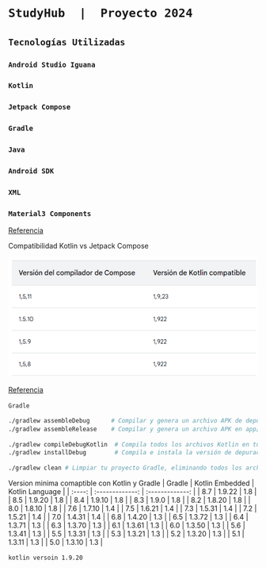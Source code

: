 # `StudyHub  |  Proyecto 2024`

## `Tecnologías Utilizadas`

### `Android Studio Iguana`

### `Kotlin`



### `Jetpack Compose`

### `Gradle`

### `Java`

### `Android SDK`

### `XML`

### `Material3 Components`

[Referencia](https://developer.android.com/develop/ui/compose/components?hl=es-419)

Compatibilidad Kotlin vs Jetpack Compose

![1711830722417](image/README/1711830722417.png)

[Referencia](https://developer.android.com/jetpack/androidx/releases/compose-kotlin?hl=es-419)

`Gradle`

```sh
./gradlew assembleDebug      # Compilar y genera un archivo APK de depuración en app/build/outputs/apk/debug
./gradlew assembleRelease    # Compilar y genera un archivo APK en app/build/outputs/apk/release
```

```sh
./gradlew compileDebugKotlin  # Compila todos los archivos Kotlin en tu módulo para la variante de depuración
./gradlew installDebug        # Compila e instala la versión de depuración de tu aplicación en el dispositivo conectado
```

```sh
./gradlew clean # Limpiar tu proyecto Gradle, eliminando todos los archivos del directorio build
```




Version minima comaptible con Kotlin y Gradle
| Gradle | Kotlin Embedded | Kotlin Language |
| :----: | :-------------: | :-------------: |
|   8.7  |      1.9.22     |       1.8       |
|   8.5  |      1.9.20     |       1.8       |
|   8.4  |      1.9.10     |       1.8       |
|   8.3  |      1.9.0      |       1.8       |
|   8.2  |      1.8.20     |       1.8       |
|   8.0  |      1.8.10     |       1.8       |
|   7.6  |      1.7.10     |       1.4       |
|   7.5  |      1.6.21     |       1.4       |
|   7.3  |      1.5.31     |       1.4       |
|   7.2  |      1.5.21     |       1.4       |
|   7.0  |      1.4.31     |       1.4       |
|   6.8  |      1.4.20     |       1.3       |
|   6.5  |      1.3.72     |       1.3       |
|   6.4  |      1.3.71     |       1.3       |
|   6.3  |      1.3.70     |       1.3       |
|   6.1  |      1.3.61     |       1.3       |
|   6.0  |      1.3.50     |       1.3       |
|   5.6  |      1.3.41     |       1.3       |
|   5.5  |      1.3.31     |       1.3       |
|   5.3  |      1.3.21     |       1.3       |
|   5.2  |      1.3.20     |       1.3       |
|   5.1  |      1.3.11     |       1.3       |
|   5.0  |      1.3.10     |       1.3       |



```sh
kotlin versoin 1.9.20
```